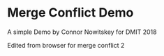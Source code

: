 # Merge Conflict Demo
 
A simple Demo by Connor Nowitskey for DMIT 2018

Edited from browser for merge conflict 2
